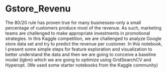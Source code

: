 # Gstore_Revenu

The 80/20 rule has proven true for many businesses–only a small percentage of customers produce most of the revenue. As such, marketing teams are challenged to make appropriate investments in promotional strategies.
In this Kaggle competition, we are challenged to analyze Google store data set and try to predict the revenue per customer.
In this notebook, I present some simple steps for feature exploration and visualization to better understand the data and then we are going to conceive a baseline model (lgbm) which we are going to optimize using GridSearchCV and Hyperopt.
(We used some starter notebooks from the Kaggle community)
